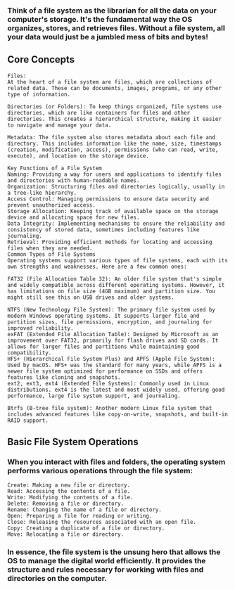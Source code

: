 ### Think of a file system as the librarian for all the data on your computer's storage. It's the fundamental way the OS organizes, stores, and retrieves files. Without a file system, all your data would just be a jumbled mess of bits and bytes!

## Core Concepts
    Files: 
    At the heart of a file system are files, which are collections of related data. These can be documents, images, programs, or any other type of information.

    Directories (or Folders): To keep things organized, file systems use directories, which are like containers for files and other directories. This creates a hierarchical structure, making it easier to navigate and manage your data.

    Metadata: The file system also stores metadata about each file and directory. This includes information like the name, size, timestamps (creation, modification, access), permissions (who can read, write, execute), and location on the storage device.

    Key Functions of a File System
    Naming: Providing a way for users and applications to identify files and directories with human-readable names.
    Organization: Structuring files and directories logically, usually in a tree-like hierarchy.
    Access Control: Managing permissions to ensure data security and prevent unauthorized access.
    Storage Allocation: Keeping track of available space on the storage device and allocating space for new files.
    Data Integrity: Implementing mechanisms to ensure the reliability and consistency of stored data, sometimes including features like journaling.
    Retrieval: Providing efficient methods for locating and accessing files when they are needed.
    Common Types of File Systems
    Operating systems support various types of file systems, each with its own strengths and weaknesses. Here are a few common ones:

    FAT32 (File Allocation Table 32): An older file system that's simple and widely compatible across different operating systems. However, it has limitations on file size (4GB maximum) and partition size. You might still see this on USB drives and older systems.

    NTFS (New Technology File System): The primary file system used by modern Windows operating systems. It supports larger file and partition sizes, file permissions, encryption, and journaling for improved reliability.
    exFAT (Extended File Allocation Table): Designed by Microsoft as an improvement over FAT32, primarily for flash drives and SD cards. It allows for larger files and partitions while maintaining good compatibility.
    HFS+ (Hierarchical File System Plus) and APFS (Apple File System): Used by macOS. HFS+ was the standard for many years, while APFS is a newer file system optimized for performance on SSDs and offers features like cloning and snapshots.
    ext2, ext3, ext4 (Extended File Systems): Commonly used in Linux distributions. ext4 is the latest and most widely used, offering good performance, large file system support, and journaling.

    Btrfs (B-tree file system): Another modern Linux file system that includes advanced features like copy-on-write, snapshots, and built-in RAID support.

## Basic File System Operations
### When you interact with files and folders, the operating system performs various operations through the file system:

    Create: Making a new file or directory.
    Read: Accessing the contents of a file.
    Write: Modifying the contents of a file.
    Delete: Removing a file or directory.
    Rename: Changing the name of a file or directory.
    Open: Preparing a file for reading or writing.
    Close: Releasing the resources associated with an open file.
    Copy: Creating a duplicate of a file or directory.
    Move: Relocating a file or directory.

### In essence, the file system is the unsung hero that allows the OS to manage the digital world efficiently. It provides the structure and rules necessary for working with files and directories on the computer.